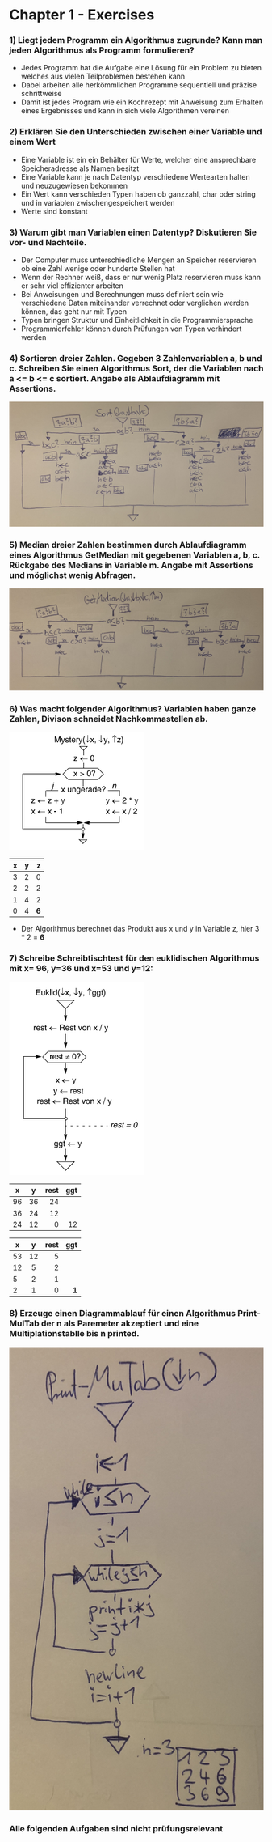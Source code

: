 # Chapter 1 - Exercises

### 1) Liegt jedem Programm ein Algorithmus zugrunde? Kann man jeden Algorithmus als Programm formulieren?
- Jedes Programm hat die Aufgabe eine Lösung für ein Problem zu bieten welches aus vielen Teilproblemen bestehen kann
- Dabei arbeiten alle herkömmlichen Programme sequentiell und präzise schrittweise
- Damit ist jedes Program wie ein Kochrezept mit Anweisung zum Erhalten eines Ergebnisses und kann in sich viele Algorithmen vereinen

### 2) Erklären Sie den Unterschieden zwischen einer Variable und einem Wert
- Eine Variable ist ein ein Behälter für Werte, welcher eine ansprechbare Speicheradresse als Namen besitzt
- Eine Variable kann je nach Datentyp verschiedene Wertearten halten und neuzugewiesen bekommen
- Ein Wert kann verschieden Typen haben ob ganzzahl, char oder string und in variablen zwischengespeichert werden
- Werte sind konstant

### 3) Warum gibt man Variablen einen Datentyp? Diskutieren Sie vor- und Nachteile.
- Der Computer muss unterschiedliche Mengen an Speicher reservieren ob eine Zahl wenige oder hunderte Stellen hat
- Wenn der Rechner weiß, dass er nur wenig Platz reservieren muss kann er sehr viel effizienter arbeiten
- Bei Anweisungen und Berechnungen muss definiert sein wie verschiedene Daten miteinander verrechnet oder verglichen werden können, das geht nur mit Typen
- Typen bringen Struktur und Einheitlichkeit in die Programmiersprache
- Programmierfehler können durch Prüfungen von Typen verhindert werden

### 4) Sortieren dreier Zahlen. Gegeben 3 Zahlenvariablen a, b und c. Schreiben Sie einen Algorithmus Sort, der die Variablen nach a <= b <= c sortiert. Angabe als Ablaufdiagramm mit Assertions.

![](assets/sort.JPG)

### 5) Median dreier Zahlen bestimmen durch Ablaufdiagramm eines Algorithmus GetMedian mit gegebenen Variablen a, b, c. Rückgabe des Medians in Variable m. Angabe mit Assertions und möglichst wenig Abfragen.

![](assets/median.JPG)

### 6) Was macht folgender Algorithmus? Variablen haben ganze Zahlen, Divison schneidet Nachkommastellen ab.

![](assets/mystery.PNG)

| x             | y             | z  | 
| ------------- |:-------------:| -----:|
| 3      | 2 |  0|
| 2     | 2      |   2 | 
| 1 | 4      |    2 | 
| 0 | 4      |    **6** | 
- Der Algorithmus berechnet das Produkt aus x und y in Variable z, hier 3 * 2 = **6**


### 7) Schreibe Schreibtischtest für den euklidischen Algorithmus mit x= 96, y=36 und x=53 und y=12:

![](assets/ggt.PNG)

| x             | y             | rest  | ggt   |
| ------------- |:-------------:| -----:| -----:|
| 96            | 36            | 24    |       |
| 36            | 24            | 12    |       |
| 24            | 12            | 0     |  12   |

| x             | y             | rest  | ggt   |
| ------------- |:-------------:| -----:| -----:|
| 53            | 12            | 5     |       |
| 12            | 5             | 2     |       |
| 5             | 2             | 1     |       |
| 2             | 1             |  0    | **1** |

### 8) Erzeuge einen Diagrammablauf für einen Algorithmus Print-MulTab der n als Paremeter akzeptiert und eine Multiplationstablle bis n printed.

![](assets/print-multab.JPG)

### Alle folgenden Aufgaben sind nicht prüfungsrelevant